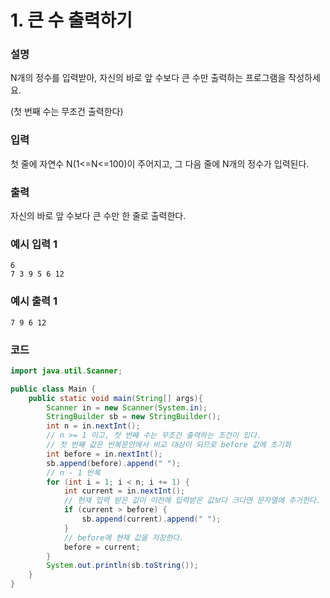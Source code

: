 # 1. 큰 수 출력하기

### 설명

N개의 정수를 입력받아, 자신의 바로 앞 수보다 큰 수만 출력하는 프로그램을 작성하세요.

(첫 번째 수는 무조건 출력한다)

### 입력

첫 줄에 자연수 N(1<=N<=100)이 주어지고, 그 다음 줄에 N개의 정수가 입력된다.

### 출력

자신의 바로 앞 수보다 큰 수만 한 줄로 출력한다.

### 예시 입력 1
``` 
6
7 3 9 5 6 12
```

### 예시 출력 1
```
7 9 6 12
```

### 코드
```java
import java.util.Scanner;

public class Main {
    public static void main(String[] args){
        Scanner in = new Scanner(System.in);
        StringBuilder sb = new StringBuilder();
        int n = in.nextInt();
        // n >= 1 이고, 첫 번째 수는 무조건 출력하는 조건이 있다.
        // 첫 번째 값은 반복문안에서 비교 대상이 되므로 before 값에 초기화
        int before = in.nextInt();
        sb.append(before).append(" ");
        // n - 1 반복
        for (int i = 1; i < n; i += 1) {
            int current = in.nextInt();
            // 현재 입력 받은 값이 이전에 입력받은 값보다 크다면 문자열에 추가한다. 
            if (current > before) {
                sb.append(current).append(" ");
            }
            // before에 현재 값을 저장한다.
            before = current;
        }
        System.out.println(sb.toString());
    }
}
```